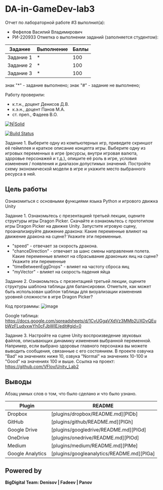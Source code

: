 # DA-in-GameDev-lab3
Отчет по лабораторной работе #3 выполнил(а):
- Фефелов Василий Владимирович
- РИ-220933
Отметка о выполнении заданий (заполняется студентом):

| Задание | Выполнение | Баллы |
| ------ | ------ | ------ |
| Задание 1 | * | 100 |
| Задание 2 | * | 100 |
| Задание 3 | * | 100 |

знак "*" - задание выполнено; знак "#" - задание не выполнено;

Работу проверили:
- к.т.н., доцент Денисов Д.В.
- к.э.н., доцент Панов М.А.
- ст. преп., Фадеев В.О.

[![N|Solid](https://cldup.com/dTxpPi9lDf.thumb.png)](https://nodesource.com/products/nsolid)

[![Build Status](https://travis-ci.org/joemccann/dillinger.svg?branch=master)](https://travis-ci.org/joemccann/dillinger)

Задание 1. Выберите одну из компьютерных игр, приведите скриншот её геймплея и краткое описание концепта игры. Выберите одну из игровых переменных в игре (ресурсы, внутри игровая валюта, здоровье персонажей и т.д.), опишите её роль в игре, условия изменения / появления и диапазон допустимых значений. Постройте схему экономической модели в игре и укажите место выбранного ресурса в ней.



## Цель работы
Ознакомиться с основными функциями языка Python и игрового движка Unity 

Задание 1. Ознакомьтесь с презентацией третьей лекции, оцените структуры игры Dragon Picker. Скачайте и ознакомьтесь с прототипом игры Dragon Picker на движке Unity. Запустите игровую сцену, проанализируйте движение дракона:
Какие переменные влияют на движение дракона на сцене? Укажите эти переменные. 
* "speed" - отвечает за скорость дракона. 
* "chanceDirection" - отвечает за шанс смены направления полета.
Какие переменные влияют на сбрасывание драконьих яиц на сцене? Укажите эти переменные 
* "timeBetweenEggDrops" - влияет на частоту сброса яиц
* "myVector" - влияет на скорость падения яйца

Задание 2. Ознакомьтесь с презентацией третьей лекции, оцените структуры шаблона таблицы для балансировки. Отметьте, как может быть использован шаблон таблицы для визуализации изменения уровней сложности в игре Dragon Picker?

Код программы:
![image](https://github.com/VFlov/DA-in-GameDev-lab2/assets/129610413/507b34c6-6e5c-4b81-a96b-b9762cabb639)

Google таблица:
https://docs.google.com/spreadsheets/d/1CvUGgaVXdVz3MMb2UXDvQEubWzFLudyxwYh0cFJbWIE/edit#gid=0

Задание 3. Настройте на сцене Unity воспроизведение звуковых файлов, описывающих динамику изменения выбранной переменной. Например, если выбрано здоровье главного персонажа вы можете выводить сообщения, связанные с его состоянием.
В проекте озвучка "Bad" на значениях ниже 10, озвука "Normal" на значениях 10-100 и "Good" на значениях 100 и выше. Ссылка на проект:
https://github.com/VFlov/Unity_Lab2



## Выводы

Абзац умных слов о том, что было сделано и что было узнано.

| Plugin | README |
| ------ | ------ |
| Dropbox | [plugins/dropbox/README.md][PlDb] |
| GitHub | [plugins/github/README.md][PlGh] |
| Google Drive | [plugins/googledrive/README.md][PlGd] |
| OneDrive | [plugins/onedrive/README.md][PlOd] |
| Medium | [plugins/medium/README.md][PlMe] |
| Google Analytics | [plugins/googleanalytics/README.md][PlGa] |

## Powered by

**BigDigital Team: Denisov | Fadeev | Panov**
